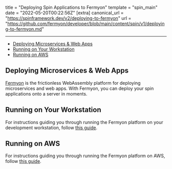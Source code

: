 title = "Deploying Spin Applications to Fermyon"
template = "spin_main"
date = "2022-05-20T00:22:56Z"
[extra]
canonical_url = "https://spinframework.dev/v2/deploying-to-fermyon"
url = "https://github.com/fermyon/developer/blob/main/content/spin/v1/deploying-to-fermyon.md"

---
- [Deploying Microservices \& Web Apps](#deploying-microservices--web-apps)
- [Running on Your Workstation](#running-on-your-workstation)
- [Running on AWS](#running-on-aws)

## Deploying Microservices & Web Apps

[Fermyon](https://github.com/fermyon/installer) is the frictionless WebAssembly platform for deploying
microservices and web apps. With Fermyon, you can deploy your spin applications onto a server in
moments.

## Running on Your Workstation

For instructions guiding you through running the Fermyon platform on your development workstation,
follow [this guide](https://github.com/fermyon/installer/tree/main/local/README.md).

## Running on AWS

For instructions guiding you through running the Fermyon platform on AWS, follow
[this guide](https://github.com/fermyon/installer/tree/main/aws/README.md).
